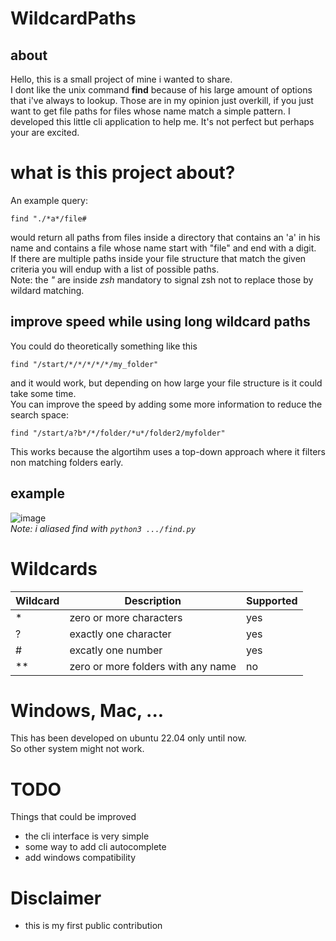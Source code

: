 # WildcardPaths
## about 
Hello, this is a small project of mine i wanted to share.
\
I dont like the unix command **find** because of his large amount of options that i've always to lookup.
Those are in my opinion just overkill, if you just want to get file paths for files whose name match a simple pattern.
I developed this little cli application to help me. It's not perfect but perhaps your are excited. 

# what is this project about?
An example query:
```
find "./*a*/file#
```
would return all paths from files inside a directory that contains an 'a' in his name and contains a file whose name start with "file" and end with a digit.
\
If there are multiple paths inside your file structure that match the given criteria you will endup with a list of possible paths.
\
Note: the *"* are inside *zsh* mandatory to signal zsh not to replace those by wildard matching.

## improve speed while using long wildcard paths
You could do theoretically something like this
```
find "/start/*/*/*/*/*/my_folder"
```
and it would work, but depending on how large your file structure is it could take some time.
\
You can improve the speed by adding some more information to reduce the search space:
```
find "/start/a?b*/*/folder/*u*/folder2/myfolder"
``` 
This works because the algortihm uses a top-down approach where it filters non matching folders early.

## example
![image](https://user-images.githubusercontent.com/95578637/224540445-3144e657-e48b-49e0-b67c-6a4e5aa6cd9e.png)
\
*Note: i aliased find with `python3 .../find.py`*

# Wildcards 

| Wildcard | Description | Supported |
|--------- | ----------- | --------- |
| * | zero or more characters | yes |
| ? | exactly one character | yes |
| # | excatly one number | yes |
| ** | zero or more folders with any name | no | 

# Windows, Mac, ...
This has been developed on ubuntu 22.04 only until now.
\
So other system might not work. 

# TODO
Things that could be improved
- the cli interface is very simple
- some way to add cli autocomplete
- add windows compatibility

# Disclaimer
- this is my first public contribution
